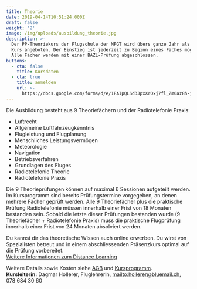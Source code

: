 ```yaml
---
title: Theorie
date: 2019-04-14T10:51:24.000Z
draft: false
weight: '2'
image: /img/uploads/ausbildung_theorie.jpg
description: >-
  Der PP-Theoriekurs der Flugschule der MFGT wird übers ganze Jahr als rollender
  Kurs angeboten. Der Einstieg ist jederzeit zu Beginn eines Faches möglich.
  Alle Fächer werden mit einer BAZL-Prüfung abgeschlossen.
buttons:
  - cta: false
    title: Kursdaten
  - cta: true
    title: anmelden
    url: >-
      https://docs.google.com/forms/d/e/1FAIpQLSd3JpxXrOxj7fl_Zm0az8h-jQsAsB1TOEE2-HsOPYoi29qRUw/viewform
---
```

Die Ausbildung besteht aus 9 Theoriefächern und der Radiotelefonie Praxis:

* Luftrecht
* Allgemeine Luftfahrzeugkenntnis
* Flugleistung und Flugplanung
* Menschliches Leistungsvermögen
* Meteorologie
* Navigation
* Betriebsverfahren
* Grundlagen des Fluges
* Radiotelefonie Theorie
* Radiotelefonie Praxis

Die 9 Theorieprüfungen können auf maximal 6 Sessionen aufgeteilt werden. Im Kursprogramm sind bereits Prüfungstermine vorgegeben, an denen mehrere Fächer geprüft werden. Alle 9 Theoriefächer plus die praktische Prüfung Radiotelefonie müssen innerhalb einer Frist von 18 Monaten bestanden sein. Sobald die letzte dieser Prüfungen bestanden wurde (9 Theoriefächer + Radiotelefonie Praxis) muss die praktische Flugprüfung innerhalb einer Frist von 24 Monaten absolviert werden.

Du kannst dir das theoretische Wissen auch online erwerben. Du wirst von Spezialisten betreut und in einem abschliessenden Präsenzkurs optimal auf die Prüfung vorbereitet. \
[Weitere Informationen zum Distance Learning](https://swisspsa.ch/index.php/fernunterricht-neu/einleitung-mobile-2)

Weitere Details sowie Kosten siehe [AGB](link) und [Kursprogramm](link).\
**Kursleiterin:**
Dagmar Hollerer, Fluglehrerin, <mailto:hollerer@bluemail.ch>, 078 684 30 60
